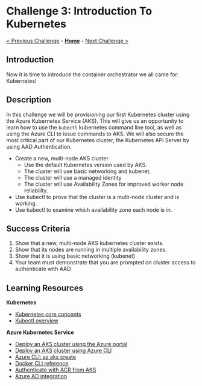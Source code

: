 # Challenge 3: Introduction To Kubernetes

[< Previous Challenge](./02-acr.md) - **[Home](../README.md)** - [Next Challenge >](./04-k8sdeployment.md)

## Introduction

Now it is time to introduce the container orchestrator we all came for: Kubernetes!

## Description

In this challenge we will be provisioning our first Kubernetes cluster using the Azure Kubernetes Service (AKS). This will give us an opportunity to learn how to use the `kubectl` kubernetes command line tool, as well as using the Azure CLI to issue commands to AKS. We will also secure the most critical part of our Kubernetes cluster, the Kubernetes API Server by using AAD Authentication.

- Create a new, multi-node AKS cluster.
	- Use the default Kubernetes version used by AKS.
	- The cluster will use basic networking and kubenet.  
	- The cluster will use a managed identity
	- The cluster will use Availability Zones for improved worker node reliability.
- Use kubectl to prove that the cluster is a multi-node cluster and is working.
- Use kubectl to examine which availability zone each node is in.  
<!-- - Enable AAD Authentication (use AAD group "Team*N*-AKSAdmins", where *N* is your team number) -->

## Success Criteria

1. Show that a new, multi-node AKS kubernetes cluster exists.
2. Show that its nodes are running in multiple availability zones.
3. Show that it is using basic networking (kubenet)
4. Your team must demonstrate that you are prompted on cluster access to authenticate with AAD

## Learning Resources

**Kubernetes**
- [Kubernetes core concepts](https://docs.microsoft.com/en-us/azure/aks/concepts-clusters-workloads)
- [Kubectl overview](https://kubernetes.io/docs/reference/kubectl/overview/)

**Azure Kubernetes Service**
- [Deploy an AKS cluster using the Azure portal](https://docs.docker.com/get-started/)
- [Deploy an AKS cluster using Azure CLI](https://docs.docker.com/v17.09/engine/userguide/networking)
- [Azure CLI: az aks create](https://docs.docker.com/engine/reference/builder/)
- [Docker CLI reference](https://docs.docker.com/engine/reference/commandline/cli/)
- [Authenticate with ACR from AKS](https://docs.microsoft.com/en-us/azure/aks/cluster-container-registry-integration)
- [Azure AD integration](https://docs.microsoft.com/en-us/azure/aks/managed-aad)
